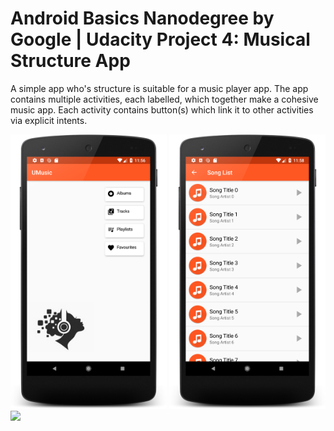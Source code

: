 # Android Basics Nanodegree by Google | Udacity Project 4: Musical Structure App

A simple app who's structure is suitable for a music player app. The app contains multiple activities, each labelled, which together make a cohesive music app. Each activity contains button(s) which link it to other activities via explicit intents.

<img src="screenshot-umusic1.png" width="250"/> <img src="screenshot-umusic3.png" width="250"/> <img src="screenshot-umusic4.png" width="250"/> 
